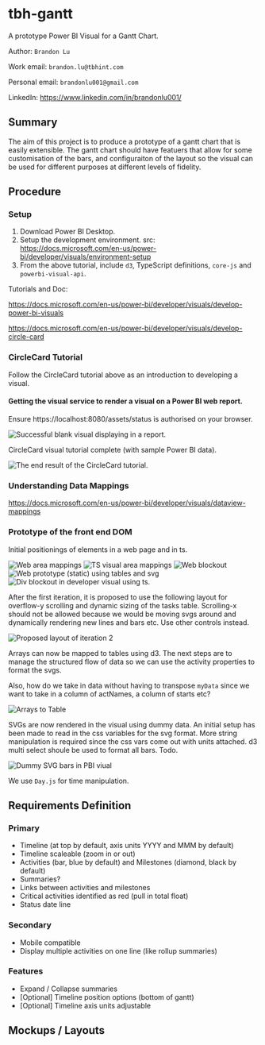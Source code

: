 # tbh-gantt
A prototype Power BI Visual for a Gantt Chart.

Author: `Brandon Lu`

Work email: `brandon.lu@tbhint.com`

Personal email: `brandonlu001@gmail.com`

LinkedIn: https://www.linkedin.com/in/brandonlu001/

## Summary
The aim of this project is to produce a prototype of a gantt chart that is easily extensible.
The gantt chart should have featuers that allow for some customisation of the bars, and configuraiton of the layout so the visual can be used for different purposes at different levels of fidelity.

## Procedure
### Setup
1. Download Power BI Desktop.
1. Setup the development environment. src: https://docs.microsoft.com/en-us/power-bi/developer/visuals/environment-setup
1. From the above tutorial, include `d3`, TypeScript definitions, `core-js` and `powerbi-visual-api`.

Tutorials and Doc:

https://docs.microsoft.com/en-us/power-bi/developer/visuals/develop-power-bi-visuals

https://docs.microsoft.com/en-us/power-bi/developer/visuals/develop-circle-card

### CircleCard Tutorial
Follow the CircleCard tutorial above as an introduction to developing a visual.

#### Getting the visual service to render a visual on a Power BI web report.

Ensure https://localhost:8080/assets/status is authorised on your browser.

![Successful blank visual displaying in a report.](readme-assets/000-SuccessInitialDeveloperVisual.jpg)

CircleCard visual tutorial complete (with sample Power BI data).

![The end result of the CircleCard tutorial.](readme-assets/001-CircleCardComplete.jpg)

### Understanding Data Mappings

https://docs.microsoft.com/en-us/power-bi/developer/visuals/dataview-mappings

### Prototype of the front end DOM

Initial positionings of elements in a web page and in ts.

![Web area mappings](readme-assets/003-webPositioningExperiment.jpg)
![TS visual area mappings](readme-assets/002-tsPositioningExperiment.jpg)
![Web blockout](readme-assets/004-webBlockout.jpg)
![Web prototype (static) using tables and svg](readme-assets/005-webProtoUsingTables.jpg)
![Div blockout in developer visual using ts.](readme-assets/006-ganttProtoPBIBlockout.jpg)

After the first iteration, it is proposed to use the following layout for overflow-y scrolling and dynamic sizing of the tasks table. Scrolling-x should not be allowed because we would be moving svgs around and dynamically rendering new lines and bars etc. Use other controls instead.

![Proposed layout of iteration 2](readme-assets/007-iteration2layout.jpg)

Arrays can now be mapped to tables using d3. The next steps are to manage the structured flow of data so we can use the activity properties to format the svgs.

Also, how do we take in data without having to transpose `myData` since we want to take in a column of actNames, a column of starts etc?

![Arrays to Table](readme-assets/009-arraysToTabled3.jpg)

SVGs are now rendered in the visual using dummy data. An initial setup has been made to read in the css variables for the svg format. More string manipulation is required since the css vars come out with units attached. d3 multi select shoule be used to format all bars. Todo.

![Dummy SVG bars in PBI viual](readme-assets/010-dummysvgbars.jpg)


We use `Day.js` for time manipulation.


## Requirements Definition

### Primary

- Timeline (at top by default, axis units YYYY and MMM by default)
- Timeline scaleable (zoom in or out)
- Activities (bar, blue by default) and Milestones (diamond, black by default)
- Summaries?
- Links between activities and milestones
- Critical activities identified as red (pull in total float)
- Status date line

### Secondary

- Mobile compatible
- Display multiple activities on one line (like rollup summaries)

### Features

- Expand / Collapse summaries
- [Optional] Timeline position options (bottom of gantt)
- [Optional] Timeline axis units adjustable

## Mockups / Layouts
